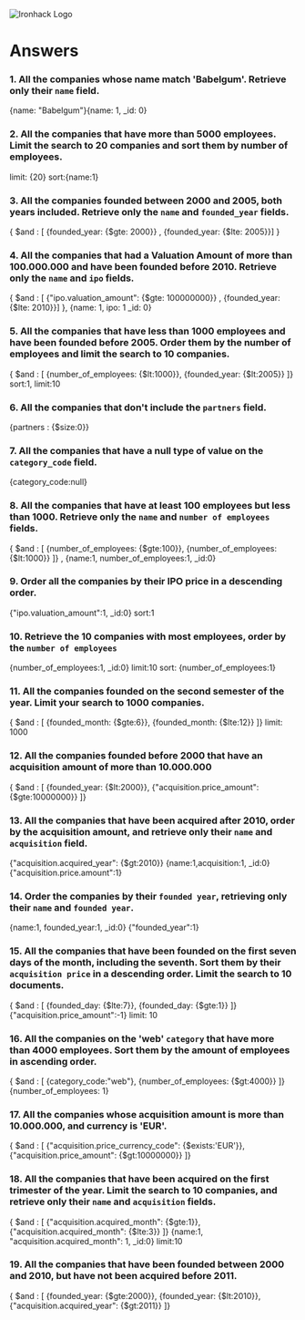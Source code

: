 ![Ironhack Logo](https://i.imgur.com/1QgrNNw.png)

# Answers

### 1. All the companies whose name match 'Babelgum'. Retrieve only their `name` field.

{name: "Babelgum"}{name: 1, _id: 0}

### 2. All the companies that have more than 5000 employees. Limit the search to 20 companies and sort them by **number of employees**.

limit: {20} sort:{name:1}

### 3. All the companies founded between 2000 and 2005, both years included. Retrieve only the `name` and `founded_year` fields.

{ $and : [ {founded_year: {$gte: 2000}} , {founded_year: {$lte: 2005}}] }

### 4. All the companies that had a Valuation Amount of more than 100.000.000 and have been founded before 2010. Retrieve only the `name` and `ipo` fields.

{ $and : [ {"ipo.valuation_amount": {$gte: 100000000}} , {founded_year: {$lte: 2010}}] }, {name: 1, ipo: 1 _id: 0}

### 5. All the companies that have less than 1000 employees and have been founded before 2005. Order them by the number of employees and limit the search to 10 companies.

{ $and : [ {number_of_employees: {$lt:1000}}, {founded_year: {$lt:2005}} ]} sort:1, limit:10

### 6. All the companies that don't include the `partners` field.

{partners : {$size:0}}

### 7. All the companies that have a null type of value on the `category_code` field.

{category_code:null} 

### 8. All the companies that have at least 100 employees but less than 1000. Retrieve only the `name` and `number of employees` fields.

{ $and : [ {number_of_employees: {$gte:100}}, {number_of_employees: {$lt:1000}} ]} , {name:1, number_of_employees:1, _id:0}

### 9. Order all the companies by their IPO price in a descending order.

{"ipo.valuation_amount":1, _id:0} sort:1

### 10. Retrieve the 10 companies with most employees, order by the `number of employees`

{number_of_employees:1, _id:0} 
limit:10 
sort: {number_of_employees:1}

### 11. All the companies founded on the second semester of the year. Limit your search to 1000 companies.

{ $and : [ {founded_month: {$gte:6}}, {founded_month: {$lte:12}} ]} limit: 1000

### 12. All the companies founded before 2000 that have an acquisition amount of more than 10.000.000

{ $and : [ {founded_year: {$lt:2000}}, {"acquisition.price_amount": {$gte:10000000}} ]}

### 13. All the companies that have been acquired after 2010, order by the acquisition amount, and retrieve only their `name` and `acquisition` field.

{"acquisition.acquired_year": {$gt:2010}}
{name:1,acquisition:1, _id:0}
{"acquisition.price.amount":1}

### 14. Order the companies by their `founded year`, retrieving only their `name` and `founded year`.

{name:1, founded_year:1, _id:0}
{"founded_year":1}

### 15. All the companies that have been founded on the first seven days of the month, including the seventh. Sort them by their `acquisition price` in a descending order. Limit the search to 10 documents.

{ $and : [ {founded_day: {$lte:7}}, {founded_day: {$gte:1}} ]}
{"acquisition.price_amount":-1}
limit: 10

### 16. All the companies on the 'web' `category` that have more than 4000 employees. Sort them by the amount of employees in ascending order.

{ $and : [ {category_code:"web"}, {number_of_employees: {$gt:4000}} ]}
{number_of_employees: 1}


### 17. All the companies whose acquisition amount is more than 10.000.000, and currency is 'EUR'.

{ $and : [ {"acquisition.price_currency_code": {$exists:'EUR'}}, {"acquisition.price_amount": {$gt:10000000}} ]}


### 18. All the companies that have been acquired on the first trimester of the year. Limit the search to 10 companies, and retrieve only their `name` and `acquisition` fields.

{ $and : [ {"acquisition.acquired_month": {$gte:1}}, {"acquisition.acquired_month": {$lte:3}} ]}
{name:1, "acquisition.acquired_month": 1, _id:0}
limit:10

### 19. All the companies that have been founded between 2000 and 2010, but have not been acquired before 2011.

{ $and : [ {founded_year: {$gte:2000}}, {founded_year: {$lt:2010}}, {"acquisition.acquired_year": {$gt:2011}}
 ]}

